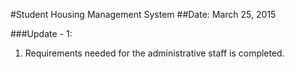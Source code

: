 #Student Housing Management System 
##Date: March 25, 2015

###Update - 1:

 1. Requirements needed for the administrative staff is completed. 


